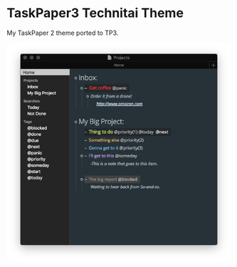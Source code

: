 # TaskPaper3 Technitai Theme
My TaskPaper 2 theme ported to TP3.

![](https://raw.githubusercontent.com/NathanFrund/Taskpaper3-Technitai/master/TechnitaiThemeScreenshot.png)
